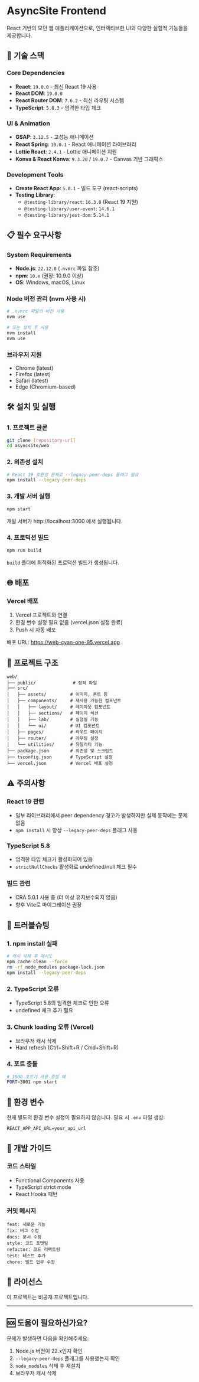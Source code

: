 # AsyncSite Frontend

React 기반의 모던 웹 애플리케이션으로, 인터랙티브한 UI와 다양한 실험적 기능들을 제공합니다.

## 🚀 기술 스택

### Core Dependencies
- **React**: `19.0.0` - 최신 React 19 사용
- **React DOM**: `19.0.0`
- **React Router DOM**: `7.6.2` - 최신 라우팅 시스템
- **TypeScript**: `5.8.3` - 엄격한 타입 체크

### UI & Animation
- **GSAP**: `3.12.5` - 고성능 애니메이션
- **React Spring**: `10.0.1` - React 애니메이션 라이브러리
- **Lottie React**: `2.4.1` - Lottie 애니메이션 지원
- **Konva & React Konva**: `9.3.20` / `19.0.7` - Canvas 기반 그래픽스

### Development Tools
- **Create React App**: `5.0.1` - 빌드 도구 (react-scripts)
- **Testing Library**: 
  - `@testing-library/react`: `16.3.0` (React 19 지원)
  - `@testing-library/user-event`: `14.6.1`
  - `@testing-library/jest-dom`: `5.14.1`

## 📋 필수 요구사항

### System Requirements
- **Node.js**: `22.12.0` (`.nvmrc` 파일 참조)
- **npm**: `10.x` (권장: 10.9.0 이상)
- **OS**: Windows, macOS, Linux

### Node 버전 관리 (nvm 사용 시)
```bash
# .nvmrc 파일의 버전 사용
nvm use

# 또는 설치 후 사용
nvm install
nvm use
```

### 브라우저 지원
- Chrome (latest)
- Firefox (latest)
- Safari (latest)
- Edge (Chromium-based)

## 🛠️ 설치 및 실행

### 1. 프로젝트 클론
```bash
git clone [repository-url]
cd asyncsite/web
```

### 2. 의존성 설치
```bash
# React 19 호환성 문제로 --legacy-peer-deps 플래그 필요
npm install --legacy-peer-deps
```

### 3. 개발 서버 실행
```bash
npm start
```
개발 서버가 http://localhost:3000 에서 실행됩니다.

### 4. 프로덕션 빌드
```bash
npm run build
```
`build` 폴더에 최적화된 프로덕션 빌드가 생성됩니다.

## 🌐 배포

### Vercel 배포
1. Vercel 프로젝트와 연결
2. 환경 변수 설정 필요 없음 (vercel.json 설정 완료)
3. Push 시 자동 배포

배포 URL: https://web-cyan-one-95.vercel.app

## 📁 프로젝트 구조

```
web/
├── public/              # 정적 파일
├── src/
│   ├── assets/         # 이미지, 폰트 등
│   ├── components/     # 재사용 가능한 컴포넌트
│   │   ├── layout/     # 레이아웃 컴포넌트
│   │   ├── sections/   # 페이지 섹션
│   │   ├── lab/        # 실험실 기능
│   │   └── ui/         # UI 컴포넌트
│   ├── pages/          # 라우트 페이지
│   ├── router/         # 라우팅 설정
│   └── utilities/      # 유틸리티 기능
├── package.json        # 의존성 및 스크립트
├── tsconfig.json       # TypeScript 설정
└── vercel.json         # Vercel 배포 설정
```

## ⚠️ 주의사항

### React 19 관련
- 일부 라이브러리에서 peer dependency 경고가 발생하지만 실제 동작에는 문제 없음
- `npm install` 시 항상 `--legacy-peer-deps` 플래그 사용

### TypeScript 5.8
- 엄격한 타입 체크가 활성화되어 있음
- `strictNullChecks` 활성화로 undefined/null 체크 필수

### 빌드 관련
- CRA 5.0.1 사용 중 (더 이상 유지보수되지 않음)
- 향후 Vite로 마이그레이션 권장

## 🐛 트러블슈팅

### 1. npm install 실패
```bash
# 캐시 삭제 후 재시도
npm cache clean --force
rm -rf node_modules package-lock.json
npm install --legacy-peer-deps
```

### 2. TypeScript 오류
- TypeScript 5.8의 엄격한 체크로 인한 오류
- undefined 체크 추가 필요

### 3. Chunk loading 오류 (Vercel)
- 브라우저 캐시 삭제
- Hard refresh (Ctrl+Shift+R / Cmd+Shift+R)

### 4. 포트 충돌
```bash
# 3000 포트가 사용 중일 때
PORT=3001 npm start
```

## 🔧 환경 변수

현재 별도의 환경 변수 설정이 필요하지 않습니다.
필요 시 `.env` 파일 생성:
```
REACT_APP_API_URL=your_api_url
```

## 📝 개발 가이드

### 코드 스타일
- Functional Components 사용
- TypeScript strict mode
- React Hooks 패턴

### 커밋 메시지
```
feat: 새로운 기능
fix: 버그 수정
docs: 문서 수정
style: 코드 포맷팅
refactor: 코드 리팩토링
test: 테스트 추가
chore: 빌드 업무 수정
```

## 📄 라이선스

이 프로젝트는 비공개 프로젝트입니다.

---

## 🆘 도움이 필요하신가요?

문제가 발생하면 다음을 확인해주세요:
1. Node.js 버전이 22.x인지 확인
2. `--legacy-peer-deps` 플래그를 사용했는지 확인
3. `node_modules` 삭제 후 재설치
4. 브라우저 캐시 삭제